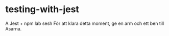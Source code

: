 # testing-with-jest
A Jest + npm lab sesh
För att klara detta moment, ge en arm och ett ben till Asarna.
